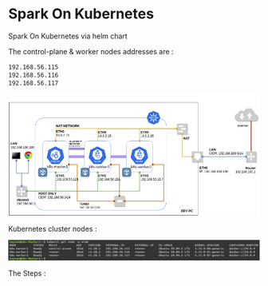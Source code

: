 # Spark On Kubernetes
Spark On Kubernetes via helm chart

The control-plane & worker nodes addresses are :
```
192.168.56.115
192.168.56.116
192.168.56.117
```
![alt text](https://raw.githubusercontent.com/kayvansol/Ingress/main/pics/vmnet.png?raw=true)


Kubernetes cluster nodes :

![alt text](https://raw.githubusercontent.com/kayvansol/Ingress/main/pics/nodes.png?raw=true)


The Steps :

